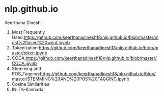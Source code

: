 # nlp.github.io

Keerthana Dinesh

1. Most Frequently Used:https://github.com/keerthanadinesh18/nlp.github.io/blob/master/most%20used%20word.ipynb
2. Tokenization:https://github.com/keerthanadinesh18/nlp.github.io/blob/master/token.ipynb
3. COCA:https://github.com/keerthanadinesh18/nlp.github.io/blob/master/COCA.ipynb
4. Stemming and POS_Tagging:https://github.com/keerthanadinesh18/nlp.github.io/blob/master/STEMMING%20AND%20POS%20TAGGING.ipynb
5. Cosine Similarities:
6. INLTK-Kannada: 
